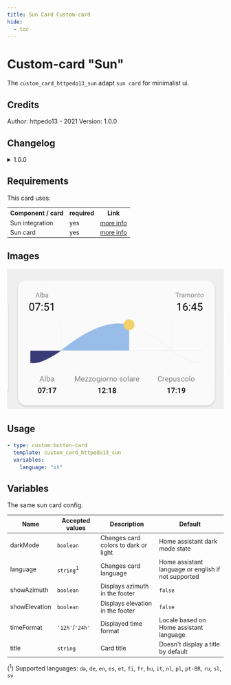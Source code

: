```yaml
---
title: Sun Card Custom-card
hide:
  - toc
---
```


<!-- markdownlint-disable MD046 -->

# Custom-card "Sun"

The `custom_card_httpedo13_sun` adapt `sun card` for minimalist ui.

## Credits

Author: httpedo13 - 2021
Version: 1.0.0

## Changelog

<details>
<summary>1.0.0</summary>
Initial release
</details>

## Requirements

This card uses:

<table>
<tr>
<th>Component / card</th>
<th>required</th>
<th>Link</th>
</tr>
<tr>
<td>Sun integration</td>
<td>yes</td>
<td><a href="https://www.home-assistant.io/integrations/sun/">more info</a></td>
</tr>
<tr>
<td>Sun card</td>
<td>yes</td>
<td><a href="https://github.com/AitorDB/home-assistant-sun-card">more info</a></td>
</tr>
</table>

## Images

![Generic](../../docs/assets/img/sun-card.png)

## Usage

```yaml
- type: custom:button-card
  template: custom_card_httpedo13_sun
  variables:
    language: "it"
```

## Variables

The same sun card config.

| Name          | Accepted values      | Description                          | Default                                             |
| ------------- | -------------------- | ------------------------------------ | --------------------------------------------------- |
| darkMode      | `boolean`            | Changes card colors to dark or light | Home assistant dark mode state                      |
| language      | `string`<sup>1</sup> | Changes card language                | Home assistant language or english if not supported |
| showAzimuth   | `boolean`            | Displays azimuth in the footer       | `false`                                             |
| showElevation | `boolean`            | Displays elevation in the footer     | `false`                                             |
| timeFormat    | `'12h'`/`'24h'`      | Displayed time format                | Locale based on Home assistant language             |
| title         | `string`             | Card title                           | Doesn't display a title by default                  |

(<sup>1</sup>) Supported languages: `da`, `de`, `en`, `es`, `et`, `fi`, `fr`, `hu`, `it`, `nl`, `pl`, `pt-BR`, `ru`, `sl`, `sv`
